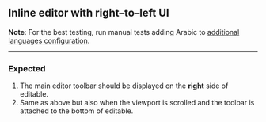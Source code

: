 ## Inline editor with right–to–left UI

**Note**: For the best testing, run manual tests adding Arabic to [additional languages configuration](https://ckeditor.com/docs/ckeditor5/latest/framework/guides/contributing/development-environment.html#running-tests).

---

### Expected

1. The main editor toolbar should be displayed on the **right** side of editable.
1. Same as above but also when the viewport is scrolled and the toolbar is attached to the bottom of editable.
